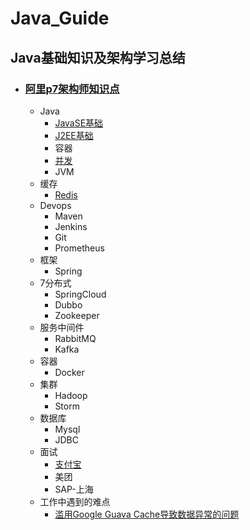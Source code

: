 # Java_Guide

## Java基础知识及架构学习总结

- ### [阿里p7架构师知识点](https://www.processon.com/view/link/5f5454c4e401fd60bde200ac)
  
  - Java
    - [JavaSE基础](./Java/Basic/JavaSE_Basic.md)
    - [J2EE基础](./Java/Basic/JavaEE_Basic.md)
    - 容器
    - [并发](./Java/Concurrency/concurrency.md)
    - JVM
  - 缓存
    - [Redis](./Redis/Redis.md)
  - Devops
    - Maven
    - Jenkins
    - Git
    - Prometheus
  - 框架
    - Spring
  - 7分布式
    - SpringCloud
    - Dubbo
    - Zookeeper
  - 服务中间件
    - RabbitMQ
    - Kafka
  - 容器
    - Docker
  - 集群
    - Hadoop
    - Storm
  - 数据库
    - Mysql
    - JDBC
  - 面试
      - [支付宝](./Interview/zhifubao/zhifubao.md)
      - 美团
      - SAP-上海
  - 工作中遇到的难点
      - [滥用Google Guava Cache导致数据异常的问题](./Working/Google_Guava.md)
